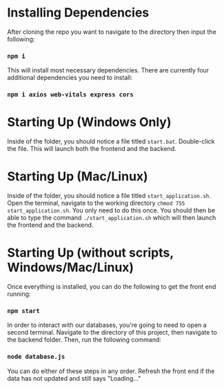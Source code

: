 # Installing Dependencies

After cloning the repo you want to navigate to the directory then input the following:
### `npm i`
This will install most necessary dependencies.
There are currently four additional dependencies you need to install:
### `npm i axios web-vitals express cors`

# Starting Up (Windows Only)

Inside of the folder, you should notice a file titled `start.bat`. Double-click the file.
This will launch both the frontend and the backend.



# Starting Up (Mac/Linux)

Inside of the folder, you should notice a file titled `start_application.sh`.
Open the terminal, navigate to the working directory `chmod 755 start_application.sh`. You only need to do this once.
You should then be able to type the command `./start_application.sh` which will then launch the
frontend and the backend.


# Starting Up (without scripts, Windows/Mac/Linux)

Once everything is installed, you can do the following to get the front end running:
### `npm start`

In order to interact with our databases, you're going to need to open a second terminal. Navigate to the directory of this project, then navigate to the backend folder. Then, run the following command:
### `node database.js`

You can do either of these steps in any order. Refresh the front end if the data has not updated and still says "Loading..."